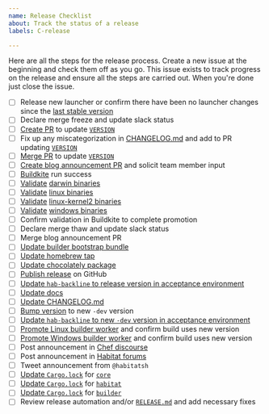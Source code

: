 ```yaml
---
name: Release Checklist
about: Track the status of a release
labels: C-release

---
```


Here are all the steps for the release process. Create a new issue at the beginning and check them off as you go. This issue exists to track progress on the release and ensure all the steps are carried out. When you're done just close the issue.

- [ ] Release new launcher or confirm there have been no launcher changes since the [last stable version](https://bldr.habitat.sh/#/pkgs/core/hab-launcher/latest)
- [ ] Declare merge freeze and update slack status
- [ ] [Create PR](https://github.com/habitat-sh/habitat/blob/master/RELEASE.md#prepare-master-branch-for-release) to update [`VERSION`](https://github.com/habitat-sh/habitat/blob/master/VERSION)
- [ ] Fix up any miscategorization in [CHANGELOG.md](https://github.com/habitat-sh/habitat/blob/master/CHANGELOG.md) and add to PR updating [`VERSION`](https://github.com/habitat-sh/habitat/blob/master/VERSION)
- [ ] [Merge PR](https://github.com/habitat-sh/habitat/blob/master/RELEASE.md#prepare-master-branch-for-release) to update [`VERSION`](https://github.com/habitat-sh/habitat/blob/master/VERSION)
- [ ] [Create blog announcement PR](https://github.com/habitat-sh/habitat/blob/master/RELEASE.md#submit-a-release-notes-blog-post-pr) and solicit team member input
- [ ] [Buildkite](https://buildkite.com/chef/habitat-sh-habitat-master-release) run success
- [ ] [Validate](https://github.com/habitat-sh/habitat/blob/master/RELEASE.md#validate-the-release) [darwin binaries](https://bintray.com/habitat/stable/hab-x86_64-darwin)
- [ ] [Validate](https://github.com/habitat-sh/habitat/blob/master/RELEASE.md#validate-the-release) [linux binaries](https://bintray.com/habitat/stable/hab-x86_64-linux)
- [ ] [Validate](https://github.com/habitat-sh/habitat/blob/master/RELEASE.md#validate-the-release) [linux-kernel2 binaries](https://bintray.com/habitat/stable/hab-x86_64-linux-kernel2)
- [ ] [Validate](https://github.com/habitat-sh/habitat/blob/master/RELEASE.md#validate-the-release) [windows binaries](https://bintray.com/habitat/stable/hab-x86_64-windows)
- [ ] Confirm validation in Buildkite to complete promotion
- [ ] Declare merge thaw and update slack status
- [ ] Merge blog announcement PR
- [ ] [Update builder bootstrap bundle](https://github.com/habitat-sh/habitat/blob/master/RELEASE.md#update-builder-bootstrap-bundle)
- [ ] [Update homebrew tap](https://github.com/habitat-sh/habitat/blob/master/RELEASE.md#update-homebrew-tap)
- [ ] [Update chocolately package](https://github.com/habitat-sh/habitat/blob/master/RELEASE.md#rerun-chocolatey-validation-tests)
- [ ] [Publish release](https://github.com/habitat-sh/habitat/blob/master/RELEASE.md#publish-release) on GitHub
- [ ] [Update `hab-backline` to release version in acceptance environment](https://github.com/habitat-sh/habitat/blob/master/RELEASE.md#update-the-acceptance-environment-with-the-new-hab-backline)
- [ ] [Update docs](https://github.com/habitat-sh/habitat/blob/master/RELEASE.md#update-the-docs)
- [ ] [Update CHANGELOG.md](https://github.com/habitat-sh/habitat/blob/master/RELEASE.md#update-the-changelog)
- [ ] [Bump version](https://github.com/habitat-sh/habitat/blob/master/RELEASE.md#bump-version) to new `-dev` version
- [ ] [Update `hab-backline` to new `-dev` version in acceptance environment](https://github.com/habitat-sh/habitat/blob/master/RELEASE.md#update-the-acceptance-environment-with-the-new-hab-backline-1)
- [ ] [Promote Linux builder worker](https://github.com/habitat-sh/habitat/blob/master/RELEASE.md#promote-the-builder-worker) and confirm build uses new version
- [ ] [Promote Windows builder worker](https://github.com/habitat-sh/habitat/blob/master/RELEASE.md#promote-the-builder-worker) and confirm build uses new version
- [ ] Post announcement in [Chef discourse](https://discourse.chef.io/c/habitat)
- [ ] Post announcement in [Habitat forums](https://forums.habitat.sh/c/announcements)
- [ ] Tweet announcement from `@habitatsh`
- [ ] [Update `Cargo.lock`](https://github.com/habitat-sh/habitat/blob/master/RELEASE.md#update-cargolock) for [`core`](https://github.com/habitat-sh/core)
- [ ] [Update `Cargo.lock`](https://github.com/habitat-sh/habitat/blob/master/RELEASE.md#update-cargolock) for [`habitat`](https://github.com/habitat-sh/habitat)
- [ ] [Update `Cargo.lock`](https://github.com/habitat-sh/habitat/blob/master/RELEASE.md#update-cargolock) for [`builder`](https://github.com/habitat-sh/builder)
- [ ] Review release automation and/or [`RELEASE.md`](https://github.com/habitat-sh/habitat/blob/master/RELEASE.md) and add necessary fixes
